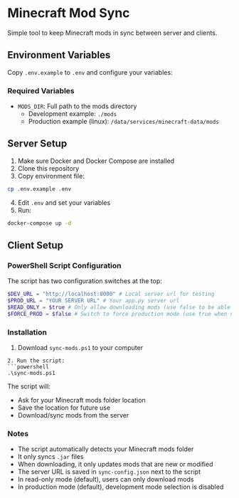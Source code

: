 # Minecraft Mod Sync

Simple tool to keep Minecraft mods in sync between server and clients.

## Environment Variables

Copy `.env.example` to `.env` and configure your variables:

### Required Variables
- `MODS_DIR`: Full path to the mods directory
  - Development example: `./mods`
  - Production example (linux): `/data/services/minecraft-data/mods`

## Server Setup

1. Make sure Docker and Docker Compose are installed
2. Clone this repository
3. Copy environment file:
```bash
cp .env.example .env
```
4. Edit `.env` and set your variables
5. Run:
```bash
docker-compose up -d
```

## Client Setup

### PowerShell Script Configuration

The script has two configuration switches at the top:

```powershell
$DEV_URL = "http://localhost:8000" # Local server url for testing
$PROD_URL = "YOUR SERVER URL" # Your app.py server url
$READ_ONLY = $true # Only allow downloading mods (use false to be able to upload mods to the server)
$FORCE_PROD = $false # Switch to force production mode (use true when not testing)
```

### Installation

1. Download `sync-mods.ps1` to your computer

```
2. Run the script:
```powershell
.\sync-mods.ps1
```

The script will:
- Ask for your Minecraft mods folder location
- Save the location for future use
- Download/sync mods from the server

### Notes

- The script automatically detects your Minecraft mods folder
- It only syncs `.jar` files
- When downloading, it only updates mods that are new or modified
- The server URL is saved in `sync-config.json` next to the script
- In read-only mode (default), users can only download mods
- In production mode (default), development mode selection is disabled 